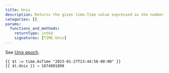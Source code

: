 ```yaml
---
title: Unix
description: Returns the given time.Time value expressed as the number of seconds elapsed since January 1, 1970 UTC.
categories: []
params:
  functions_and_methods:
    returnType: int64
    signatures: [TIME.Unix]
---
```


See [Unix epoch](https://en.wikipedia.org/wiki/Unix_time).

```go-html-template
{{ $t := time.AsTime "2023-01-27T23:44:58-08:00" }}
{{ $t.Unix }} → 1674891898
```
